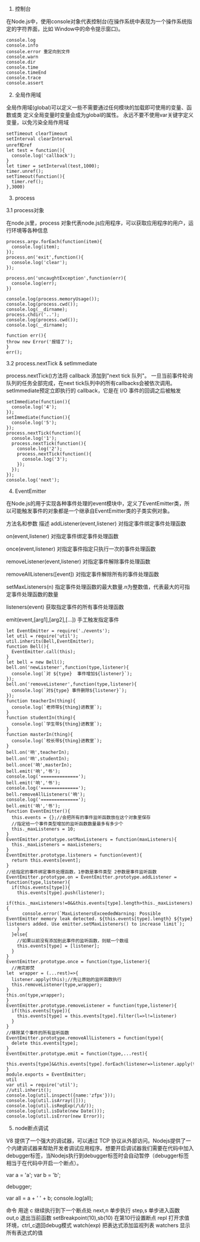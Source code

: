 1. 控制台

在Node.js中，使用console对象代表控制台(在操作系统中表现为一个操作系统指定的字符界面，比如 Window中的命令提示窗口)。

    console.log
    console.info
    console.error 重定向到文件
    console.warn
    console.dir
    console.time
    console.timeEnd
    console.trace
    console.assert


2. 全局作用域

全局作用域(global)可以定义一些不需要通过任何模块的加载即可使用的变量、函数或类
定义全局变量时变量会成为global的属性。
永远不要不使用var关键字定义变量，以免污染全局作用域

    setTimeout clearTimeout
    setInterval clearInterval
    unref和ref
    let test = function(){
      console.log('callback');
    }
    let timer = setInterval(test,1000);
    timer.unref();
    setTimeout(function(){
      timer.ref();
    },3000)




3. process


3.1 process对象

在node.js里，process 对象代表node.js应用程序，可以获取应用程序的用户，运行环境等各种信息

    process.argv.forEach(function(item){
      console.log(item);
    });
    process.on('exit',function(){
      console.log('clear');
    });

    process.on('uncaughtException',function(err){
      console.log(err);
    })

    console.log(process.memoryUsage());
    console.log(process.cwd());
    console.log(__dirname);
    process.chdir('..');
    console.log(process.cwd());
    console.log(__dirname);

    function err(){
    throw new Error('报错了');
    }
    err();


3.2 process.nextTick & setImmediate

process.nextTick()方法将 callback 添加到"next tick 队列"。 一旦当前事件轮询队列的任务全部完成，在next tick队列中的所有callbacks会被依次调用。
setImmediate预定立即执行的 callback，它是在 I/O 事件的回调之后被触发

    setImmediate(function(){
      console.log('4');
    });
    setImmediate(function(){
      console.log('5');
    });
    process.nextTick(function(){
      console.log('1');
      process.nextTick(function(){
        console.log('2');
        process.nextTick(function(){
          console.log('3');
        });
      });
    });
    console.log('next');


4. EventEmitter

在Node.js的用于实现各种事件处理的event模块中，定义了EventEmitter类，所以可能触发事件的对象都是一个继承自EventEmitter类的子类实例对象。

方法名和参数	描述
addListener(event,listener)	对指定事件绑定事件处理函数

on(event,listener)	对指定事件绑定事件处理函数

once(event,listener)	对指定事件指定只执行一次的事件处理函数

removeListener(event,listener)	对指定事件解除事件处理函数

removeAllListeners([event])	对指定事件解除所有的事件处理函数

setMaxListeners(n)	指定事件处理函数的最大数量.n为整数值，代表最大的可指定事件处理函数的数量

listeners(event)	获取指定事件的所有事件处理函数

emit(event,[arg1],[arg2],[...])	手工触发指定事件


    let EventEmitter = require('./events');
    let util = require('util');
    util.inherits(Bell,EventEmitter);
    function Bell(){
      EventEmitter.call(this);
    }
    let bell = new Bell();
    bell.on('newListener',function(type,listener){
      console.log(`对 ${type}  事件增加${listener}`);
    });
    bell.on('removeListener',function(type,listener){
      console.log(`对${type} 事件删除${listener}`);
    });
    function teacherIn(thing){
      console.log(`老师带${thing}进教室`);
    }
    function studentIn(thing){
      console.log(`学生带${thing}进教室`);
    }
    function masterIn(thing){
      console.log(`校长带${thing}进教室`);
    }
    bell.on('响',teacherIn);
    bell.on('响',studentIn);
    bell.once('响',masterIn);
    bell.emit('响','书');
    console.log('==============');
    bell.emit('响','书');
    console.log('==============');
    bell.removeAllListeners('响');
    console.log('==============');
    bell.emit('响','书');
    function EventEmitter(){
      this.events = {};//会把所有的事件监听函数放在这个对象里保存
      //指定给一个事件类型增加的监听函数数量最多有多少个
      this._maxListeners = 10;
    }
    EventEmitter.prototype.setMaxListeners = function(maxListeners){
      this._maxListeners = maxListeners;
    }
    EventEmitter.prototype.listeners = function(event){
      return this.events[event];
    }
    //给指定的事件绑定事件处理函数，1参数是事件类型 2参数是事件监听函数
    EventEmitter.prototype.on = EventEmitter.prototype.addListener = function(type,listener){
      if(this.events[type]){
        this.events[type].push(listener);
        if(this._maxListeners!=0&&this.events[type].length>this._maxListeners){
          console.error(`MaxListenersExceededWarning: Possible EventEmitter memory leak detected. ${this.events[type].length} ${type} listeners added. Use emitter.setMaxListeners() to increase limit`);
        }
      }else{
        //如果以前没有添加到此事件的监听函数，则赋一个数组
        this.events[type] = [listener];
      }
    }
    EventEmitter.prototype.once = function(type,listener){
      //用完即焚
    let  wrapper = (...rest)=>{
      listener.apply(this);//先让原始的监听函数执行
      this.removeListener(type,wrapper);
    }
    this.on(type,wrapper);
    }
    EventEmitter.prototype.removeListener = function(type,listener){
      if(this.events[type]){
        this.events[type] = this.events[type].filter(l=>l!=listener)
      }
    }
    //移除某个事件的所有监听函数
    EventEmitter.prototype.removeAllListeners = function(type){
      delete this.events[type];
    }
    EventEmitter.prototype.emit = function(type,...rest){
      this.events[type]&&this.events[type].forEach(listener=>listener.apply(this,rest));
    }
    module.exports = EventEmitter;
    util
    var util = require('util');
    //util.inherit();
    console.log(util.inspect({name:'zfpx'}));
    console.log(util.isArray([]));
    console.log(util.isRegExp(/\d/));
    console.log(util.isDate(new Date()));
    console.log(util.isError(new Error));


5. node断点调试

V8 提供了一个强大的调试器，可以通过 TCP 协议从外部访问。Nodejs提供了一个内建调试器来帮助开发者调试应用程序。想要开启调试器我们需要在代码中加入debugger标签，当Nodejs执行到debugger标签时会自动暂停（debugger标签相当于在代码中开启一个断点）。

var a = 'a';
var b = 'b';

debugger;

var all = a + ' ' + b;
console.log(all);


命令	用途
c	继续执行到下一个断点处
next,n	单步执行
step,s	单步进入函数
out,o	退出当前函数
setBreakpoint(10),sb(10)	在第10行设置断点
repl	打开求值环境，ctrl_c退回debug模式
watch(exp)	把表达式添加监视列表
watchers	显示所有表达式的值